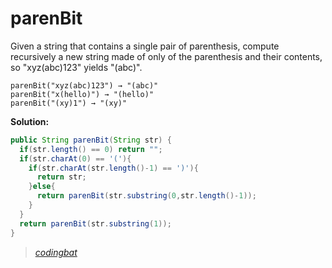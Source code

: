 # parenBit

Given a string that contains a single pair of parenthesis, compute recursively a new string made of only of the parenthesis and their contents, so "xyz(abc)123" yields "(abc)".

```
parenBit("xyz(abc)123") → "(abc)"
parenBit("x(hello)") → "(hello)"
parenBit("(xy)1") → "(xy)"
```

**Solution:**

```java
public String parenBit(String str) {
  if(str.length() == 0) return "";
  if(str.charAt(0) == '('){
    if(str.charAt(str.length()-1) == ')'){
      return str;
    }else{
      return parenBit(str.substring(0,str.length()-1));
    }
  }
  return parenBit(str.substring(1));
}
```

> _[codingbat](https://codingbat.com/prob/p137918)_